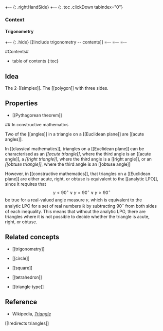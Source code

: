 
+-- {: .rightHandSide}
+-- {: .toc .clickDown tabindex="0"}
### Context
#### Trigonometry
+-- {: .hide}
[[!include trigonometry -- contents]]
=--
=--
=--

#Contents#
* table of contents
{:toc}

## Idea

The 2-[[simplex]]. The [[polygon]] with three sides.

## Properties

* [[Pythagorean theorem]]

## In constructive mathematics

Two of the [[angles]] in a triangle on a [[Euclidean plane]] are [[acute angles]]. 

In [[classical mathematics]], triangles on a [[Euclidean plane]] can be characterised as an *[[acute triangle]]*, where the third angle is an [[acute angle]], a *[[right triangle]]*, where the third angle is a [[right angle]], or an *[[obtuse triangle]]*, where the third angle is an [[obtuse angle]]

However, in [[constructive mathematics]], that triangles on a [[Euclidean plane]] are either acute, right, or obtuse is equivalent to the [[analytic LPO]], since it requires that 
$$\gamma \lt 90^\circ \vee \gamma = 90^\circ \vee \gamma \gt 90^\circ$$
be true for a real-valued angle measure $\gamma$, which is equivalent to the analytic LPO for a set of real numbers $\mathbb{R}$ by subtracting $90^\circ$ from both sides of each inequality. This means that without the analytic LPO, there are triangles where it is not possible to decide whether the triangle is acute, right, or obtuse. 

## Related concepts

* [[trigonometry]]

* [[circle]]

* [[square]]

* [[tetrahedron]]

* [[triangle type]]

## Reference

* Wikipedia, *[Triangle](https://en.wikipedia.org/wiki/Triangle)*

[[!redirects triangles]]
